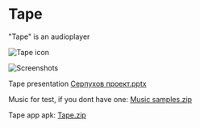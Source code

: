 # Tape
"Tape" is an audioplayer




![Tape icon](https://user-images.githubusercontent.com/98738839/165335707-7fc6f1f9-4142-4e50-92da-a5c4c8f4e72a.png)

![Screenshots](https://user-images.githubusercontent.com/98738839/166492687-5fa70cbc-15a8-417b-a450-913ee526771c.png)


Tape presentation [Серпухов проект.pptx](https://github.com/LT84/Tape/files/8719218/default.pptx)

Music for test, if you dont have one: [Music samples.zip](https://github.com/LT84/Tape/files/8695246/Music.samples.zip)

Tape app apk: [Tape.zip](https://github.com/LT84/Tape/files/8641372/Tape.zip)

